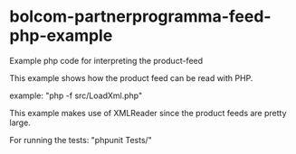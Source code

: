 # bolcom-partnerprogramma-feed-php-example
Example php code for interpreting the product-feed

This example shows how the product feed can be read with PHP.

example: "php -f src/LoadXml.php"

This example makes use of XMLReader since the product feeds are pretty large.

For running the tests: "phpunit Tests/"

